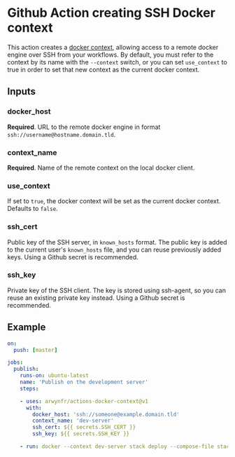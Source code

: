 # Github Action creating SSH Docker context

This action creates a [docker context](https://docs.docker.com/engine/context/working-with-contexts/), allowing access to a remote docker engine over SSH from your workflows. By default, you must refer to the context by its name with the `--context` switch, or you can set `use_context` to true in order to set that new context as the current docker context.

## Inputs

### docker_host
**Required**. URL to the remote docker engine in format `ssh://username@hostname.domain.tld`.

### context_name
**Required**. Name of the remote context on the local docker client.

### use_context
If set to `true`, the docker context will be set as the current docker context. Defaults to `false`.

### ssh_cert
Public key of the SSH server, in `known_hosts` format.
The public key is added to the current user's `known_hosts` file, and you can reuse previously added keys.
Using a Github secret is recommended.

### ssh_key
Private key of the SSH client.
The key is stored using ssh-agent, so you can reuse an existing private key instead.
Using a Github secret is recommended.

## Example

```yml
on:
  push: [master]

jobs:
  publish:
    runs-on: ubuntu-latest
    name: 'Publish on the development server'
    steps:

    - uses: arwynfr/actions-docker-context@v1
      with:
        docker_host: 'ssh://someone@example.domain.tld'
        context_name: 'dev-server'
        ssh_cert: ${{ secrets.SSH_CERT }}
        ssh_key: ${{ secrets.SSH_KEY }}

    - run: docker --context dev-server stack deploy --compose-file stack/docker-compose.yml my-stack
```
